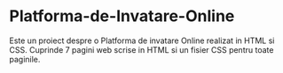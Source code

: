 # Platforma-de-Invatare-Online
Este un proiect despre o Platforma de invatare Online realizat in HTML si CSS. Cuprinde 7 pagini web scrise in HTML si un fisier CSS pentru toate paginile.
